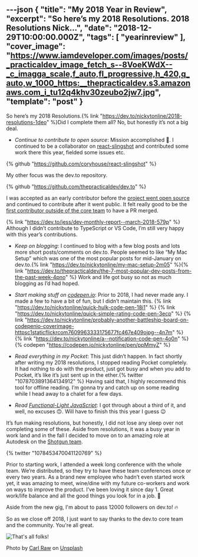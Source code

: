 ---json
{
  "title": "My 2018 Year in Review",
  "excerpt": "So here’s my 2018 Resolutions.                                       2018 Resolutions       Nick...",
  "date": "2018-12-29T10:00:00.000Z",
  "tags": [
    "yearinreview"
  ],
  "cover_image": "https://www.iamdeveloper.com/images/posts/_practicaldev_image_fetch_s--8VoeKWdX--_c_imagga_scale,f_auto,fl_progressive,h_420,q_auto,w_1000_https:__thepracticaldev.s3.amazonaws.com_i_tu12q4khv30zeubo2jw7.jpg",
  "template": "post"
}
---

So here’s my 2018 Resolutions.{% link "https://dev.to/nickytonline/2018-resolutions-1deo" %}Did I complete them all? No, but honestly it’s not a big deal.

- _Continue to contribute to open source_: Mission accomplished 🚀. I continued to be a collaborator on [react-slingshot](https://github.com/coryhouse/react-slingshot) and contributed some work there this year, fielded some issues etc.

{% github "https://github.com/coryhouse/react-slingshot" %}

My other focus was the dev.to repository.

{% github "https://github.com/thepracticaldev/dev.to" %}

I was accepted as an early contributor before the [project went open source](https://dev.to/ben/devto-is-now-open-source-5n1) and continued to contribute after it went public. It felt really good to be the [first contributor outside of the core team](https://dev.to/jess/dev-monthly-report--march-2018-579p) to have a PR merged.</p>

{% link "https://dev.to/jess/dev-monthly-report--march-2018-579p" %}
Although I didn’t contribute to TypeScript or VS Code, I’m still very happy with this year’s contributions.

- _Keep on blogging_: I continued to blog with a few blog posts and lots more short posts/comments on dev.to. People seemed to like “My Mac Setup” which was one of the most popular posts for mid-January on dev.to.{% link "https://dev.to/nickytonline/my-mac-setup-2m05" %}{% link "https://dev.to/thepracticaldev/the-7-most-popular-dev-posts-from-the-past-week-4pno" %}
Work and life got busy so not as much blogging as I’d had hoped.

- _Start making stuff on [codepen.io](https://codepen.io)_: Prior to 2018, I had never made any. I made a few to have a bit of fun, but I didn’t maintain this.
{% link "https://dev.to/nickytonline/quick-hulk-code-pen-18i1" %}
{% link "https://dev.to/nickytonline/quick-simple-rating-code-pen-3ecp" %}
{% link "https://dev.to/nickytonline/probably-another-battleship-board-on-codepenio-coverimage-httpsc1staticflickrcom7609963333175677fc467e409ojpg--4n7m" %}
{% link "https://dev.to/nickytonline/a--notification-code-pen-4o0n" %}
{% codepen "https://codepen.io/nickytonline/pen/ppMmyZ" %}

- _Read everything in my Pocket_: This just didn’t happen. In fact shortly after writing my 2018 resolutions, I stopped reading Pocket completely. It had nothing to do with the product, just got busy and when you add to Pocket, it’s like it’s just sent up in the ether.{% twitter "1078703891364134912" %}
Having said that, I highly recommend this tool for offline reading. I’m gonna try and catch up on some reading while I head away to a chalet for a few days.

- _Read [Functional-Light JavaScript](https://leanpub.com/fljs)_: I got through about a third of it, and well, no excuses 🙃. Will have to finish this this year I guess 😉

It’s fun making resolutions, but honestly, I did not lose any sleep over not completing some of these. Aside from resolutions, it was a busy year in work land and in the fall I decided to move on to an amazing role at Autodesk on the [Shotgun team](https://www.shotgunsoftware.com).

{% twitter "1078453470041120769" %}

Prior to starting work, I attended a week long conference with the whole team. We’re distributed, so they try to have these team conferences once or every two years. As a brand new employee who hadn’t even started work yet, it was amazing to meet, wine/dine with my future co-workers and work on ways to improve the product. I’ve been loving it since day 1. Great work/life balance and all the good things you look for in a job. 💯

Aside from the new gig, I'm about to pass 12000 followers on dev.to! 🔥

So as we close off 2018, I just want to say thanks to the dev.to core team and the community. You're all great.

![That's all folks!](https://media.giphy.com/media/upg0i1m4DLe5q/giphy.gif)

Photo by [Carl Raw](https://unsplash.com/photos/YWCzXMRf6iE?utm_source=unsplash&utm_medium=referral&utm_content=creditCopyText) on [Unsplash](https://unsplash.com)
